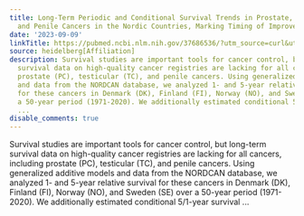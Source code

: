 ```yaml
---
title: Long-Term Periodic and Conditional Survival Trends in Prostate, Testicular,
  and Penile Cancers in the Nordic Countries, Marking Timing of Improvements
date: '2023-09-09'
linkTitle: https://pubmed.ncbi.nlm.nih.gov/37686536/?utm_source=curl&utm_medium=rss&utm_campaign=pubmed-2&utm_content=1FakS-2QOkCT8HsMOQP1bCRQ4YzyumYOmxmF0moLsQ3dFB1E9V&fc=20220326224207&ff=20230909181159&v=2.17.9.post6+86293ac
source: heidelberg[Affiliation]
description: Survival studies are important tools for cancer control, but long-term
  survival data on high-quality cancer registries are lacking for all cancers, including
  prostate (PC), testicular (TC), and penile cancers. Using generalized additive models
  and data from the NORDCAN database, we analyzed 1- and 5-year relative survival
  for these cancers in Denmark (DK), Finland (FI), Norway (NO), and Sweden (SE) over
  a 50-year period (1971-2020). We additionally estimated conditional 5/1-year survival
  ...
disable_comments: true
---
```

Survival studies are important tools for cancer control, but long-term survival data on high-quality cancer registries are lacking for all cancers, including prostate (PC), testicular (TC), and penile cancers. Using generalized additive models and data from the NORDCAN database, we analyzed 1- and 5-year relative survival for these cancers in Denmark (DK), Finland (FI), Norway (NO), and Sweden (SE) over a 50-year period (1971-2020). We additionally estimated conditional 5/1-year survival ...